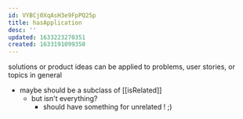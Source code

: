 ```yaml
---
id: VYBCj0XqAsH3e9FpPQ25p
title: hasApplication
desc: ''
updated: 1633223270351
created: 1633191099350
---
```

solutions or product ideas can be applied to problems, user stories,  or topics in general

- maybe should be a subclass of [[isRelated]]
  - but isn't everything?
    - should have something for unrelated ! ;)
